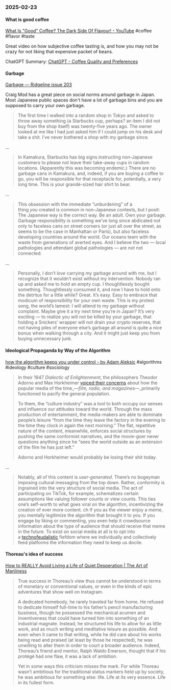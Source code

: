 ### 2025-02-23
#### What is good coffee
[What Is "Good" Coffee? The Dark Side Of Flavour! - YouTube](https://www.youtube.com/watch?v=IsUHZ8TZmHk) #coffee #flavor #taste

Great video on how subjective coffee tasting is, and how you may not be crazy for not liking that expensive packet of beans.

ChatGPT Summary: [ChatGPT - Coffee Quality and Preferences](https://chatgpt.com/share/67bacde5-ec40-8012-a16c-41b0846c799e)

#### Garbage
[Garbage — Ridgeline issue 203](https://craigmod.com/ridgeline/203/)

Craig Mod has a great piece on social norms around garbage in Japan. Most Japanese public spaces don't have a lot of garbage bins and you are supposed to carry your own garbage.

> The first time I walked into a random shop in Tokyo and asked to throw away something (a Starbucks cup, perhaps? an item I did not buy from the shop itself) was twenty-five years ago. The owner looked at me like I had just asked him if I could jump on his desk and take a shit. I’ve never bothered a shop with my garbage since.

…

> In Kamakura, Starbucks has big signs instructing non-Japanese customers to please not leave their take-away cups in random locations. (Apparently this was becoming endemic.) There are no garbage cans in Kamakura, and, indeed, if you are buying a coffee to go, you will be responsible for that receptacle for, potentially, a very long time. This is your grandé-sized hair shirt to bear.

…

> This obsession with the immediate “unburdening” of a thing _you_ created is common in non-Japanese contexts, but I posit: The Japanese way is the correct way. Be an adult. Own your garbage. Garbage responsibility is something we’ve long since abdicated not only to faceless cans on street corners (or just all over the street, as seems to be the case in Manhattan or Paris), but also faceless developing countries around the world. Our oceans teem with the waste from generations of averted eyes. And I believe the two — local pathologies and attendant global pathologies — are _not_ not connected.

…

> Personally, I don’t _love_ carrying my garbage around with me, but I recognize that it wouldn’t exist without my intervention. Nobody ran up and asked me to hold an empty cup. I thoughtlessly bought something. Thoughtlessly consumed it, and now I have to hold onto the detritus for a little while? Great. It’s easy. Easy to embrace that modicum of responsibility for your own waste. This is my protest song, the world’s lamest: I will attend to my garbage without complaint. Maybe give it a try next time you’re in Japan? It’s very exciting — to realize you will not be killed by your garbage, that holding a Snickers’ wrapper will not drain your crypto reserves, that not having piles of everyone else’s garbage all around is quite a nice bonus when walking through a city. And it might just keep you from buying unnecessary junk.

#### Ideological Propaganda by Way of the Algorithm
[how the algorithm keeps you under control - by Adam Aleksic](https://etymology.substack.com/p/how-the-algorithm-keeps-you-under) #algorithms #ideology #culture #sociology 

> In their 1947 _Dialectic of Enlightenment_, the philosophers Theodor Adorno and Max Horkheimer [voiced their concerns](https://www.marxists.org/reference/archive/adorno/1944/culture-industry.htm) about how the popular media of the time_—_film, radio, and magazines_—_primarily functioned to pacify the general population.
>
> To them, the “culture industry” was a tool to both occupy our senses and influence our attitudes toward the world. Through the mass production of entertainment, the media-makers are able to dominate people’s leisure “from the time they leave the factory in the evening to the time they clock in again the next morning.” The flat, repetitive nature of the content, meanwhile, enforces social structures by pushing the same conformist narratives, and the movie-goer never questions anything since he “sees the world outside as an extension of the film he has just left.”
>
> Adorno and Horkheimer would probably be losing their shit today.

…

> Notably, all of this content is _user-generated_. There’s no bogeyman imposing cultural messaging from the top down. Rather, conformity is ingrained into the very structure of social media. The act of participating on TikTok, for example, schematizes certain assumptions like valuing follower counts or view counts. This ties one’s self-worth to what goes viral on the algorithm, incentivizing the creation of ever more content.
> ch
> If you as the viewer enjoy a meme, you mentally legitimize the algorithm that brought it to you. If you engage by liking or commenting, you even help it crowdsource information about the type of audience that should receive that meme in the future. To exist on social media at all is to opt into a [technofeudalistic](https://www.wired.com/story/yanis-varoufakis-technofeudalism-interview/) fiefdom where we individually and collectively feed platforms the information they need to keep us docile.

#### Thoreau's idea of success
[How to REALLY Avoid Living a Life of Quiet Desperation | The Art of Manliness](https://www.artofmanliness.com/character/advice/really-avoid-living-life-quiet-desperation/)

> True success in Thoreau’s view thus cannot be understood in terms of monetary or conventional values, or even in the kinds of epic adventures that show well on Instagram.
> 
> A dedicated homebody, he rarely traveled far from home. He refused to dedicate himself full-time to his father’s pencil manufacturing business, though he possessed the mechanical acumen and inventiveness that could have turned him into something of an industrial magnate. Instead, he structured his life to allow for as little work, and as much writing and meditative leisure as possible. And even when it came to that writing, while he did care about his works being read and praised (at least by those he respected), he was unwilling to alter them in order to court a broader audience. Indeed, Thoreau’s friend and mentor, Ralph Waldo Emerson, thought that if his protégé had one flaw, it was a lack of ambition.
> 
> Yet in some ways this criticism misses the mark. For while Thoreau wasn’t ambitious for the traditional status markers held up by society, he was ambitious for something else: life. Life at its very essence. Life in its fullest form.